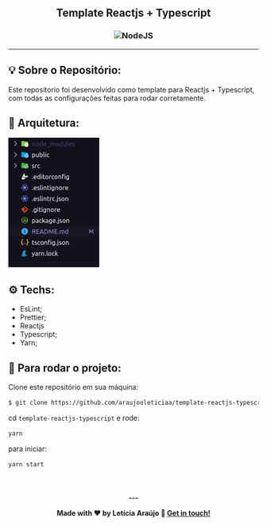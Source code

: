 <h2 align="center">
   Template Reactjs + Typescript
</h2>

<h3 align="center">
  <img alt="NodeJS"
    src="https://process.fs.teachablecdn.com/ADNupMnWyR7kCWRvm76Laz/resize=width:705/https://www.filepicker.io/api/file/Iq6QSY8vRs6XAaOJ10UP" width="380px"/>
</h3>
<hr/>


## 💡 Sobre o Repositório:

Este repositorio foi desenvolvido como template para Reactjs + Typescript, com todas as configurações feitas para rodar corretamente.

## 📐 Arquitetura:

![estrutura](image.png)

## ⚙️ Techs:

- EsLint;
- Prettier;
- Reactjs
- Typescript;
- Yarn;

## 🏁 Para rodar o projeto:

Clone este repositório em sua máquina:

```bash
$ git clone https://github.com/araujooleticiaa/template-reactjs-typescript.git
```

cd `template-reactjs-typescript` e rode:

```bash
yarn
```

para iniciar:

```bash
yarn start
```

<br/>

<h4 align="center">
  ---

Made with ♥ by Letícia Araújo :wave: [Get in touch!](https://www.linkedin.com/in/leticiaa-araujoo/)
</h4>

<br/>
